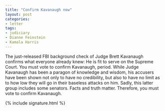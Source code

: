 ```yaml
---
title: "Confirm Kavanaugh now"
layout: post
categories:
- letter
tags:
- judiciary
- Dianne Feinstein
- Kamala Harris
---
```


The just-released FBI background check of Judge Brett Kavanaugh confirms what everyone already knew: He is fit to serve on the Supreme Court. You must vote to confirm Kavanaugh, period. While Judge Kavanaugh has been a paragon of knowledge and wisdom, his accusers have been shown not only to have no credibility, but also to have no limit as to how low they will go in their baseless attacks on him. Sadly, this latter group includes some senators. Facts and truth matter. Therefore, you must vote to confirm Kavanaugh.

{% include signature.html %}
